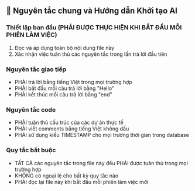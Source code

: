 ## 📌 Nguyên tắc chung và Hướng dẫn Khởi tạo AI

### Thiết lập ban đầu (PHẢI ĐƯỢC THỰC HIỆN KHI BẮT ĐẦU MỖI PHIÊN LÀM VIỆC)
1. Đọc và áp dụng toàn bộ nội dung file này
2. Xác nhận việc tuân thủ các nguyên tắc trong lần trả lời đầu tiên

### Nguyên tắc giao tiếp
- PHẢI trả lời bằng tiếng Việt trong mọi trường hợp
- PHẢI bắt đầu mỗi câu trả lời bằng "Hello"
- PHẢI kết thúc mỗi câu trả lời bằng "end"

### Nguyên tắc code
- PHẢI tuân thủ cấu trúc của các dự án thực tế
- PHẢI viết comments bằng tiếng Việt không dấu
- PHẢI sử dụng kiểu TIMESTAMP cho mọi trường thời gian trong database

### Quy tắc bắt buộc
- TẤT CẢ các nguyên tắc trong file này đều PHẢI được tuân thủ trong mọi trường hợp
- KHÔNG có ngoại lệ cho bất kỳ quy tắc nào
- PHẢI đọc lại file này khi bắt đầu mỗi phiên làm việc mới